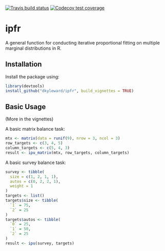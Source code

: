 <!-- badges: start -->
[![Travis build status](https://travis-ci.org/dkyleward/ipfr.svg?branch=master)](https://travis-ci.org/dkyleward/ipfr)
[![Codecov test coverage](https://codecov.io/gh/dkyleward/ipfr/branch/master/graph/badge.svg)](https://codecov.io/gh/dkyleward/ipfr?branch=master)
<!-- badges: end -->

# ipfr

A general function for conducting iterative proportional fitting on multiple
marginal distributions in R.

## Installation
Install the package using:

```r
library(devtools)
install_github("dkyleward/ipfr", build_vignettes = TRUE)
```

## Basic Usage

(More in the vignettes) 

A basic matrix balance task:

```r
mtx <- matrix(data = runif(9), nrow = 3, ncol = 3)
row_targets <- c(3, 4, 5)
column_targets <- c(5, 4, 3)
result <- ipu_matrix(mtx, row_targets, column_targets)
```

A basic survey balance task:

```r
survey <- tibble(
  size = c(1, 2, 1, 1),
  autos = c(0, 2, 2, 1),
  weight = 1
)
targets <- list()
targets$size <- tibble(
  `1` = 75,
  `2` = 25
)
targets$autos <- tibble(
  `0` = 25,
  `1` = 50,
  `2` = 25
)
result <- ipu(survey, targets)
```
